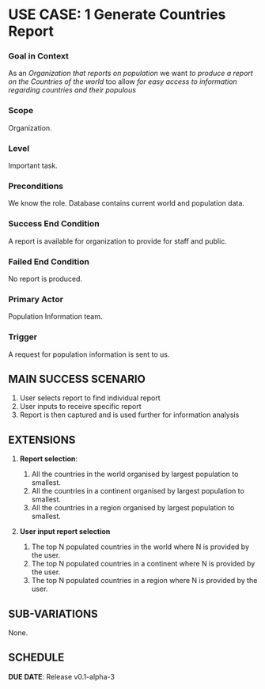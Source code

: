# USE CASE: 1 Generate Countries Report


### Goal in Context

As an *Organization that reports on population* we want *to produce a report on the Countries of the world* too allow *for easy access to information regarding countries and their populous*

### Scope

Organization.

### Level

Important task.

### Preconditions

We know the role.  Database contains current world and population data.

### Success End Condition

A report is available for organization to provide for staff and public.

### Failed End Condition

No report is produced.

### Primary Actor

Population Information team.

### Trigger

A request for population information is sent to us.

## MAIN SUCCESS SCENARIO

1. User selects report to find individual report 
2. User inputs to receive specific report
3. Report is then captured and is used further for information analysis

## EXTENSIONS

1. **Report selection**:
    1. All the countries in the world organised by largest population to smallest.
    2. All the countries in a continent organised by largest population to smallest.
    3. All the countries in a region organised by largest population to smallest.
    
2. **User input report selection**
    1. The top N populated countries in the world where N is provided by the user.
    2. The top N populated countries in a continent where N is provided by the user.
    3. The top N populated countries in a region where N is provided by the user.
    
## SUB-VARIATIONS

None.

## SCHEDULE

**DUE DATE**: Release v0.1-alpha-3
